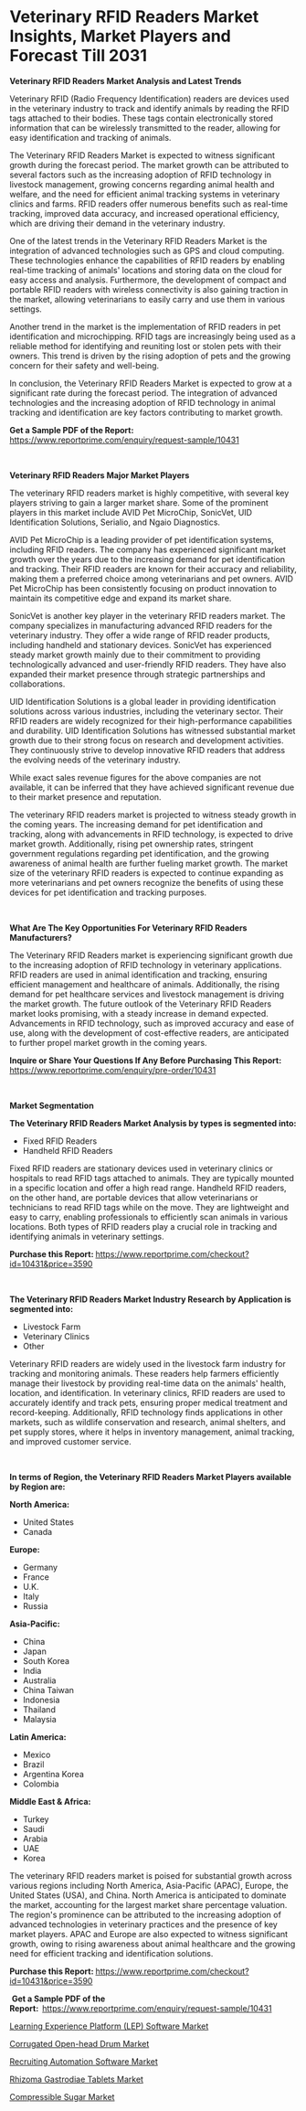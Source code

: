<p><h1>Veterinary RFID Readers Market Insights, Market Players and Forecast Till 2031</h1></p><p><strong>Veterinary RFID Readers Market Analysis and Latest Trends</strong></p>
<p><p>Veterinary RFID (Radio Frequency Identification) readers are devices used in the veterinary industry to track and identify animals by reading the RFID tags attached to their bodies. These tags contain electronically stored information that can be wirelessly transmitted to the reader, allowing for easy identification and tracking of animals.</p><p>The Veterinary RFID Readers Market is expected to witness significant growth during the forecast period. The market growth can be attributed to several factors such as the increasing adoption of RFID technology in livestock management, growing concerns regarding animal health and welfare, and the need for efficient animal tracking systems in veterinary clinics and farms. RFID readers offer numerous benefits such as real-time tracking, improved data accuracy, and increased operational efficiency, which are driving their demand in the veterinary industry.</p><p>One of the latest trends in the Veterinary RFID Readers Market is the integration of advanced technologies such as GPS and cloud computing. These technologies enhance the capabilities of RFID readers by enabling real-time tracking of animals' locations and storing data on the cloud for easy access and analysis. Furthermore, the development of compact and portable RFID readers with wireless connectivity is also gaining traction in the market, allowing veterinarians to easily carry and use them in various settings.</p><p>Another trend in the market is the implementation of RFID readers in pet identification and microchipping. RFID tags are increasingly being used as a reliable method for identifying and reuniting lost or stolen pets with their owners. This trend is driven by the rising adoption of pets and the growing concern for their safety and well-being.</p><p>In conclusion, the Veterinary RFID Readers Market is expected to grow at a significant rate during the forecast period. The integration of advanced technologies and the increasing adoption of RFID technology in animal tracking and identification are key factors contributing to market growth.</p></p>
<p><strong>Get a Sample PDF of the Report:&nbsp;</strong> <a href="https://www.reportprime.com/enquiry/request-sample/10431">https://www.reportprime.com/enquiry/request-sample/10431</a></p>
<p>&nbsp;</p>
<p><strong>Veterinary RFID Readers Major Market Players</strong></p>
<p><p>The veterinary RFID readers market is highly competitive, with several key players striving to gain a larger market share. Some of the prominent players in this market include AVID Pet MicroChip, SonicVet, UID Identification Solutions, Serialio, and Ngaio Diagnostics.</p><p>AVID Pet MicroChip is a leading provider of pet identification systems, including RFID readers. The company has experienced significant market growth over the years due to the increasing demand for pet identification and tracking. Their RFID readers are known for their accuracy and reliability, making them a preferred choice among veterinarians and pet owners. AVID Pet MicroChip has been consistently focusing on product innovation to maintain its competitive edge and expand its market share.</p><p>SonicVet is another key player in the veterinary RFID readers market. The company specializes in manufacturing advanced RFID readers for the veterinary industry. They offer a wide range of RFID reader products, including handheld and stationary devices. SonicVet has experienced steady market growth mainly due to their commitment to providing technologically advanced and user-friendly RFID readers. They have also expanded their market presence through strategic partnerships and collaborations.</p><p>UID Identification Solutions is a global leader in providing identification solutions across various industries, including the veterinary sector. Their RFID readers are widely recognized for their high-performance capabilities and durability. UID Identification Solutions has witnessed substantial market growth due to their strong focus on research and development activities. They continuously strive to develop innovative RFID readers that address the evolving needs of the veterinary industry.</p><p>While exact sales revenue figures for the above companies are not available, it can be inferred that they have achieved significant revenue due to their market presence and reputation.</p><p>The veterinary RFID readers market is projected to witness steady growth in the coming years. The increasing demand for pet identification and tracking, along with advancements in RFID technology, is expected to drive market growth. Additionally, rising pet ownership rates, stringent government regulations regarding pet identification, and the growing awareness of animal health are further fueling market growth. The market size of the veterinary RFID readers is expected to continue expanding as more veterinarians and pet owners recognize the benefits of using these devices for pet identification and tracking purposes.</p></p>
<p>&nbsp;</p>
<p><strong>What Are The Key Opportunities For Veterinary RFID Readers Manufacturers?</strong></p>
<p><p>The Veterinary RFID Readers market is experiencing significant growth due to the increasing adoption of RFID technology in veterinary applications. RFID readers are used in animal identification and tracking, ensuring efficient management and healthcare of animals. Additionally, the rising demand for pet healthcare services and livestock management is driving the market growth. The future outlook of the Veterinary RFID Readers market looks promising, with a steady increase in demand expected. Advancements in RFID technology, such as improved accuracy and ease of use, along with the development of cost-effective readers, are anticipated to further propel market growth in the coming years.</p></p>
<p><strong>Inquire or Share Your Questions If Any Before Purchasing This Report:</strong> <a href="https://www.reportprime.com/enquiry/pre-order/10431">https://www.reportprime.com/enquiry/pre-order/10431</a></p>
<p>&nbsp;</p>
<p><strong>Market Segmentation</strong></p>
<p><strong>The Veterinary RFID Readers Market Analysis by types is segmented into:</strong></p>
<p><ul><li>Fixed RFID Readers</li><li>Handheld RFID Readers</li></ul></p>
<p><p>Fixed RFID readers are stationary devices used in veterinary clinics or hospitals to read RFID tags attached to animals. They are typically mounted in a specific location and offer a high read range. Handheld RFID readers, on the other hand, are portable devices that allow veterinarians or technicians to read RFID tags while on the move. They are lightweight and easy to carry, enabling professionals to efficiently scan animals in various locations. Both types of RFID readers play a crucial role in tracking and identifying animals in veterinary settings.</p></p>
<p><strong>Purchase this Report:&nbsp;</strong><a href="https://www.reportprime.com/checkout?id=10431&price=3590">https://www.reportprime.com/checkout?id=10431&price=3590</a></p>
<p>&nbsp;</p>
<p><strong>The Veterinary RFID Readers Market Industry Research by Application is segmented into:</strong></p>
<p><ul><li>Livestock Farm</li><li>Veterinary Clinics</li><li>Other</li></ul></p>
<p><p>Veterinary RFID readers are widely used in the livestock farm industry for tracking and monitoring animals. These readers help farmers efficiently manage their livestock by providing real-time data on the animals' health, location, and identification. In veterinary clinics, RFID readers are used to accurately identify and track pets, ensuring proper medical treatment and record-keeping. Additionally, RFID technology finds applications in other markets, such as wildlife conservation and research, animal shelters, and pet supply stores, where it helps in inventory management, animal tracking, and improved customer service.</p></p>
<p>&nbsp;</p>
<p><strong>In terms of Region, the Veterinary RFID Readers Market Players available by Region are:</strong></p>
<p>
    <p> <strong> North America: </strong>
        <ul>
            <li>United States</li>
            <li>Canada</li>
        </ul>
        </p> 
    <p> <strong> Europe: </strong>
        <ul>
            <li>Germany</li>
            <li>France</li>
            <li>U.K.</li>
            <li>Italy</li>
            <li>Russia</li>
        </ul>
        </p> 
    <p> <strong> Asia-Pacific: </strong>
        <ul>
            <li>China</li>
            <li>Japan</li>
            <li>South Korea</li>
            <li>India</li>
            <li>Australia</li>
            <li>China Taiwan</li>
            <li>Indonesia</li>
            <li>Thailand</li>
            <li>Malaysia</li>
        </ul>
        </p> 
    <p> <strong> Latin America: </strong>
        <ul>
            <li>Mexico</li>
            <li>Brazil</li>
            <li>Argentina Korea</li>
            <li>Colombia</li>
        </ul>
        </p> 
    <p> <strong> Middle East & Africa: </strong>
        <ul>
            <li>Turkey</li>
            <li>Saudi</li>
            <li>Arabia</li>
            <li>UAE</li>
            <li>Korea</li>
        </ul>
    </p>
    </p>
<p><p>The veterinary RFID readers market is poised for substantial growth across various regions including North America, Asia-Pacific (APAC), Europe, the United States (USA), and China. North America is anticipated to dominate the market, accounting for the largest market share percentage valuation. The region's prominence can be attributed to the increasing adoption of advanced technologies in veterinary practices and the presence of key market players. APAC and Europe are also expected to witness significant growth, owing to rising awareness about animal healthcare and the growing need for efficient tracking and identification solutions.</p></p>
<p><strong>Purchase this Report: </strong><a href="https://www.reportprime.com/checkout?id=10431&price=3590">https://www.reportprime.com/checkout?id=10431&price=3590</a></p>
<p>&nbsp;<strong>Get a Sample PDF of the Report:&nbsp;&nbsp;</strong><a href="https://www.reportprime.com/enquiry/request-sample/10431">https://www.reportprime.com/enquiry/request-sample/10431</a></p>
<p><strong></strong></p>
<p><p><a href="https://medium.com/@anibalstamm1912/learning-experience-platform-lep-software-market-insights-into-market-cagr-market-trends-and-f7e95d1e6a16">Learning Experience Platform (LEP) Software Market</a></p><p><a href="https://medium.com/@anibalstamm1912/corrugated-open-head-drum-market-size-cagr-trends-2024-2030-30120ae337c5">Corrugated Open-head Drum Market</a></p><p><a href="https://medium.com/@anibalstamm1912/recruiting-automation-software-market-insights-into-market-cagr-market-trends-and-growth-f2301ab14da0">Recruiting Automation Software Market</a></p><p><a href="https://medium.com/@anibalstamm1912/rhizoma-gastrodiae-tablets-market-size-market-outlook-and-market-forecast-2024-to-2031-238289e000df">Rhizoma Gastrodiae Tablets Market</a></p><p><a href="https://medium.com/@anibalstamm1912/decoding-compressible-sugar-market-metrics-market-share-trends-and-growth-patterns-21b0040e47f1">Compressible Sugar Market</a></p></p>
